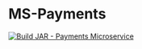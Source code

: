 # MS-Payments

[![Build JAR - Payments Microservice](https://github.com/Obligatorio-Devops-Danya-Hernan/MS-Payments/actions/workflows/maven.yml/badge.svg?branch=master)](https://github.com/Obligatorio-Devops-Danya-Hernan/MS-Payments/actions/workflows/maven.yml)


